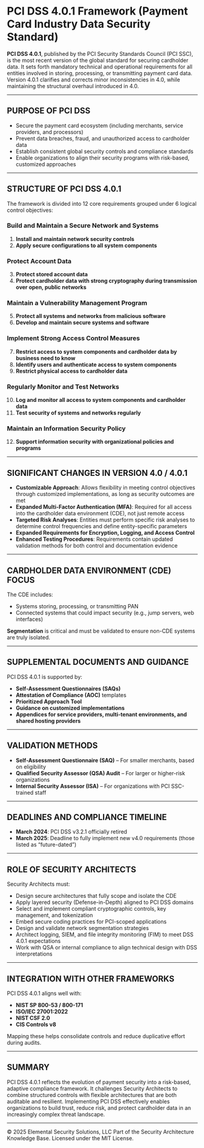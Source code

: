 # PCI DSS 4.0.1 Framework (Payment Card Industry Data Security Standard)

**PCI DSS 4.0.1**, published by the PCI Security Standards Council (PCI SSC), is the most recent version of the global standard for securing cardholder data. It sets forth mandatory technical and operational requirements for all entities involved in storing, processing, or transmitting payment card data. Version 4.0.1 clarifies and corrects minor inconsistencies in 4.0, while maintaining the structural overhaul introduced in 4.0.

---

## PURPOSE OF PCI DSS

- Secure the payment card ecosystem (including merchants, service providers, and processors)
- Prevent data breaches, fraud, and unauthorized access to cardholder data
- Establish consistent global security controls and compliance standards
- Enable organizations to align their security programs with risk-based, customized approaches

---

## STRUCTURE OF PCI DSS 4.0.1

The framework is divided into 12 core requirements grouped under 6 logical control objectives:

### Build and Maintain a Secure Network and Systems
1. **Install and maintain network security controls**
2. **Apply secure configurations to all system components**

### Protect Account Data
3. **Protect stored account data**
4. **Protect cardholder data with strong cryptography during transmission over open, public networks**

### Maintain a Vulnerability Management Program
5. **Protect all systems and networks from malicious software**
6. **Develop and maintain secure systems and software**

### Implement Strong Access Control Measures
7. **Restrict access to system components and cardholder data by business need to know**
8. **Identify users and authenticate access to system components**
9. **Restrict physical access to cardholder data**

### Regularly Monitor and Test Networks
10. **Log and monitor all access to system components and cardholder data**
11. **Test security of systems and networks regularly**

### Maintain an Information Security Policy
12. **Support information security with organizational policies and programs**

---

## SIGNIFICANT CHANGES IN VERSION 4.0 / 4.0.1

- **Customizable Approach**: Allows flexibility in meeting control objectives through customized implementations, as long as security outcomes are met
- **Expanded Multi-Factor Authentication (MFA)**: Required for all access into the cardholder data environment (CDE), not just remote access
- **Targeted Risk Analyses**: Entities must perform specific risk analyses to determine control frequencies and define entity-specific parameters
- **Expanded Requirements for Encryption, Logging, and Access Control**
- **Enhanced Testing Procedures**: Requirements contain updated validation methods for both control and documentation evidence

---

## CARDHOLDER DATA ENVIRONMENT (CDE) FOCUS

The CDE includes:
- Systems storing, processing, or transmitting PAN
- Connected systems that could impact security (e.g., jump servers, web interfaces)

**Segmentation** is critical and must be validated to ensure non-CDE systems are truly isolated.

---

## SUPPLEMENTAL DOCUMENTS AND GUIDANCE

PCI DSS 4.0.1 is supported by:
- **Self-Assessment Questionnaires (SAQs)**
- **Attestation of Compliance (AOC)** templates
- **Prioritized Approach Tool**
- **Guidance on customized implementations**
- **Appendices for service providers, multi-tenant environments, and shared hosting providers**

---

## VALIDATION METHODS

- **Self-Assessment Questionnaire (SAQ)** – For smaller merchants, based on eligibility
- **Qualified Security Assessor (QSA) Audit** – For larger or higher-risk organizations
- **Internal Security Assessor (ISA)** – For organizations with PCI SSC-trained staff

---

## DEADLINES AND COMPLIANCE TIMELINE

- **March 2024**: PCI DSS v3.2.1 officially retired
- **March 2025**: Deadline to fully implement new v4.0 requirements (those listed as “future-dated”)

---

## ROLE OF SECURITY ARCHITECTS

Security Architects must:
- Design secure architectures that fully scope and isolate the CDE
- Apply layered security (Defense-in-Depth) aligned to PCI DSS domains
- Select and implement compliant cryptographic controls, key management, and tokenization
- Embed secure coding practices for PCI-scoped applications
- Design and validate network segmentation strategies
- Architect logging, SIEM, and file integrity monitoring (FIM) to meet DSS 4.0.1 expectations
- Work with QSA or internal compliance to align technical design with DSS interpretations

---

## INTEGRATION WITH OTHER FRAMEWORKS

PCI DSS 4.0.1 aligns well with:
- **NIST SP 800-53 / 800-171**
- **ISO/IEC 27001:2022**
- **NIST CSF 2.0**
- **CIS Controls v8**

Mapping these helps consolidate controls and reduce duplicative effort during audits.

---

## SUMMARY

PCI DSS 4.0.1 reflects the evolution of payment security into a risk-based, adaptive compliance framework. It challenges Security Architects to combine structured controls with flexible architectures that are both auditable and resilient. Implementing PCI DSS effectively enables organizations to build trust, reduce risk, and protect cardholder data in an increasingly complex threat landscape.

---
© 2025 Elemental Security Solutions, LLC
Part of the Security Architecture Knowledge Base.
Licensed under the MIT License.
